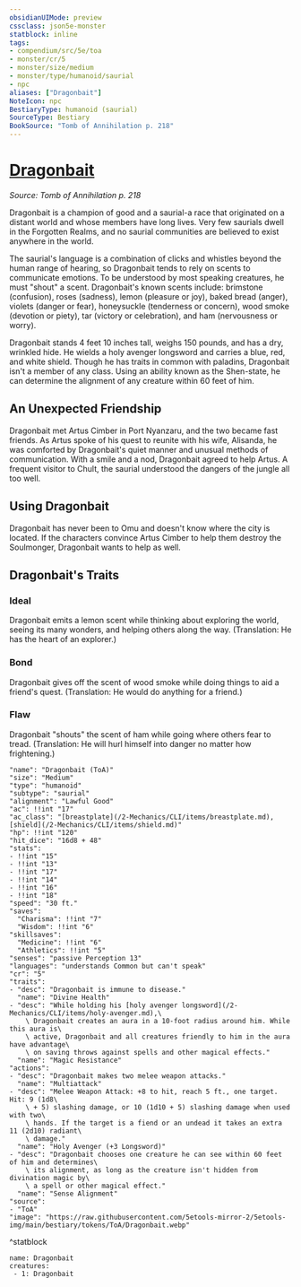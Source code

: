 ```yaml
---
obsidianUIMode: preview
cssclass: json5e-monster
statblock: inline
tags:
- compendium/src/5e/toa
- monster/cr/5
- monster/size/medium
- monster/type/humanoid/saurial
- npc
aliases: ["Dragonbait"]
NoteIcon: npc
BestiaryType: humanoid (saurial)
SourceType: Bestiary
BookSource: "Tomb of Annihilation p. 218"
---
```

# [Dragonbait](2-Mechanics/CLI/bestiary/npc/dragonbait-toa.md)
*Source: Tomb of Annihilation p. 218*  

Dragonbait is a champion of good and a saurial-a race that originated on a distant world and whose members have long lives. Very few saurials dwell in the Forgotten Realms, and no saurial communities are believed to exist anywhere in the world.

The saurial's language is a combination of clicks and whistles beyond the human range of hearing, so Dragonbait tends to rely on scents to communicate emotions. To be understood by most speaking creatures, he must "shout" a scent. Dragonbait's known scents include: brimstone (confusion), roses (sadness), lemon (pleasure or joy), baked bread (anger), violets (danger or fear), honeysuckle (tenderness or concern), wood smoke (devotion or piety), tar (victory or celebration), and ham (nervousness or worry).

Dragonbait stands 4 feet 10 inches tall, weighs 150 pounds, and has a dry, wrinkled hide. He wields a holy avenger longsword and carries a blue, red, and white shield. Though he has traits in common with paladins, Dragonbait isn't a member of any class. Using an ability known as the Shen-state, he can determine the alignment of any creature within 60 feet of him.

## An Unexpected Friendship

Dragonbait met Artus Cimber in Port Nyanzaru, and the two became fast friends. As Artus spoke of his quest to reunite with his wife, Alisanda, he was comforted by Dragonbait's quiet manner and unusual methods of communication. With a smile and a nod, Dragonbait agreed to help Artus. A frequent visitor to Chult, the saurial understood the dangers of the jungle all too well.

## Using Dragonbait

Dragonbait has never been to Omu and doesn't know where the city is located. If the characters convince Artus Cimber to help them destroy the Soulmonger, Dragonbait wants to help as well.

## Dragonbait's Traits

### Ideal

Dragonbait emits a lemon scent while thinking about exploring the world, seeing its many wonders, and helping others along the way. (Translation: He has the heart of an explorer.)

### Bond

Dragonbait gives off the scent of wood smoke while doing things to aid a friend's quest. (Translation: He would do anything for a friend.)

### Flaw

Dragonbait "shouts" the scent of ham while going where others fear to tread. (Translation: He will hurl himself into danger no matter how frightening.)

```statblock
"name": "Dragonbait (ToA)"
"size": "Medium"
"type": "humanoid"
"subtype": "saurial"
"alignment": "Lawful Good"
"ac": !!int "17"
"ac_class": "[breastplate](/2-Mechanics/CLI/items/breastplate.md), [shield](/2-Mechanics/CLI/items/shield.md)"
"hp": !!int "120"
"hit_dice": "16d8 + 48"
"stats":
- !!int "15"
- !!int "13"
- !!int "17"
- !!int "14"
- !!int "16"
- !!int "18"
"speed": "30 ft."
"saves":
  "Charisma": !!int "7"
  "Wisdom": !!int "6"
"skillsaves":
  "Medicine": !!int "6"
  "Athletics": !!int "5"
"senses": "passive Perception 13"
"languages": "understands Common but can't speak"
"cr": "5"
"traits":
- "desc": "Dragonbait is immune to disease."
  "name": "Divine Health"
- "desc": "While holding his [holy avenger longsword](/2-Mechanics/CLI/items/holy-avenger.md),\
    \ Dragonbait creates an aura in a 10-foot radius around him. While this aura is\
    \ active, Dragonbait and all creatures friendly to him in the aura have advantage\
    \ on saving throws against spells and other magical effects."
  "name": "Magic Resistance"
"actions":
- "desc": "Dragonbait makes two melee weapon attacks."
  "name": "Multiattack"
- "desc": "Melee Weapon Attack: +8 to hit, reach 5 ft., one target. Hit: 9 (1d8\
    \ + 5) slashing damage, or 10 (1d10 + 5) slashing damage when used with two\
    \ hands. If the target is a fiend or an undead it takes an extra 11 (2d10) radiant\
    \ damage."
  "name": "Holy Avenger (+3 Longsword)"
- "desc": "Dragonbait chooses one creature he can see within 60 feet of him and determines\
    \ its alignment, as long as the creature isn't hidden from divination magic by\
    \ a spell or other magical effect."
  "name": "Sense Alignment"
"source":
- "ToA"
"image": "https://raw.githubusercontent.com/5etools-mirror-2/5etools-img/main/bestiary/tokens/ToA/Dragonbait.webp"
```
^statblock

```encounter-table
name: Dragonbait
creatures:
 - 1: Dragonbait
```